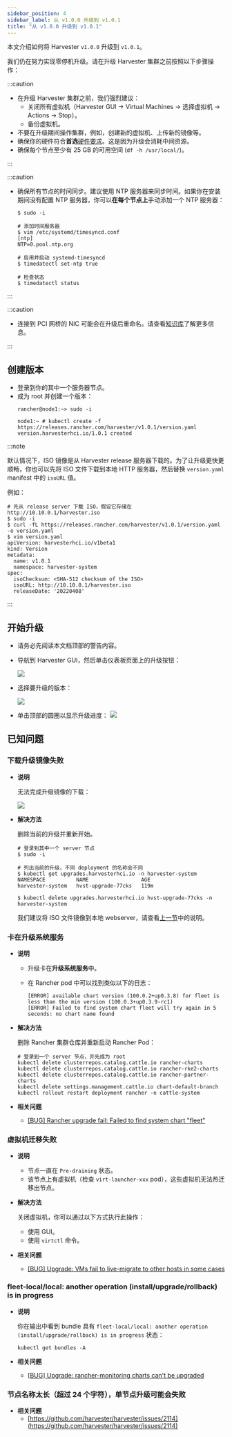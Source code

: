 ```yaml
---
sidebar_position: 4
sidebar_label: 从 v1.0.0 升级到 v1.0.1
title: "从 v1.0.0 升级到 v1.0.1"
---
```


本文介绍如何将 Harvester `v1.0.0` 升级到 `v1.0.1`。

我们仍在努力实现零停机升级。请在升级 Harvester 集群之前按照以下步骤操作：

:::caution

- 在升级 Harvester 集群之前，我们强烈建议：
   - 关闭所有虚拟机（Harvester GUI -> Virtual Machines -> 选择虚拟机 -> Actions -> Stop）。
   - 备份虚拟机。
- 不要在升级期间操作集群，例如，创建新的虚拟机、上传新的镜像等。
- 确保你的硬件符合**首选**[硬件要求](../../install/requirements.md#硬件要求)。这是因为升级会消耗中间资源。
- 确保每个节点至少有 25 GB 的可用空间 (`df -h /usr/local/`)。

:::

:::caution

- 确保所有节点的时间同步。建议使用 NTP 服务器来同步时间。如果你在安装期间没有配置 NTP 服务器，你可以**在每个节点上**手动添加一个 NTP 服务器：

   ```
   $ sudo -i

   # 添加时间服务器
   $ vim /etc/systemd/timesyncd.conf
   [ntp]
   NTP=0.pool.ntp.org

   # 启用并启动 systemd-timesyncd
   $ timedatectl set-ntp true

   # 检查状态
   $ timedatectl status
   ```

:::

:::caution

- 连接到 PCI 网桥的 NIC 可能会在升级后重命名。请查看[知识库](https://harvesterhci.io/kb/nic-naming-scheme)了解更多信息。

:::

## 创建版本

- 登录到你的其中一个服务器节点。
- 成为 root 并创建一个版本：
   ```
   rancher@node1:~> sudo -i

   node1:~ # kubectl create -f https://releases.rancher.com/harvester/v1.0.1/version.yaml
   version.harvesterhci.io/1.0.1 created
   ```

:::note

默认情况下，ISO 镜像是从 Harvester release 服务器下载的。为了让升级更快更顺畅，你也可以先将 ISO 文件下载到本地 HTTP 服务器，然后替换 `version.yaml` manifest 中的 `isoURL` 值。

例如：

```
# 先从 release server 下载 ISO，假设它存储在 http://10.10.0.1/harvester.iso
$ sudo -i
$ curl -fL https://releases.rancher.com/harvester/v1.0.1/version.yaml -o version.yaml
$ vim version.yaml
apiVersion: harvesterhci.io/v1beta1
kind: Version
metadata:
  name: v1.0.1
  namespace: harvester-system
spec:
  isoChecksum: <SHA-512 checksum of the ISO>
  isoURL: http://10.10.0.1/harvester.iso
  releaseDate: '20220408'
```

:::

## 开始升级

- 请务必先阅读本文档顶部的警告内容。
- 导航到 Harvester GUI，然后单击仪表板页面上的升级按钮：

   ![](/img/v1.2/upgrade/upgrade_button.png)

- 选择要升级的版本：

   ![](/img/v1.2/upgrade/upgrade_select_version.png)

- 单击顶部的圆圈以显示升级进度：
   ![](/img/v1.2/upgrade/upgrade_progress.png)

## 已知问题

### 下载升级镜像失败

- **说明**

   无法完成升级镜像的下载：

   ![](/img/v1.2/upgrade/known_issue_downloading_image_failure.png)

- **解决方法**

   删除当前的升级并重新开始。

   ```
   # 登录到其中一个 server 节点
   $ sudo -i

   # 列出当前的升级，不同 deployment 的名称会不同
   $ kubectl get upgrades.harvesterhci.io -n harvester-system
   NAMESPACE          NAME                 AGE
   harvester-system   hvst-upgrade-77cks   119m

   $ kubectl delete upgrades.harvesterhci.io hvst-upgrade-77cks -n harvester-system
   ```

   我们建议将 ISO 文件镜像到本地 webserver，请查看[上一节](#创建版本)中的说明。

### 卡在**升级系统服务**

- **说明**
   - 升级卡在**升级系统服务**中。
   - 在 Rancher pod 中可以找到类似以下的日志：

      ```
      [ERROR] available chart version (100.0.2+up0.3.8) for fleet is less than the min version (100.0.3+up0.3.9-rc1)
      [ERROR] Failed to find system chart fleet will try again in 5 seconds: no chart name found
      ```

- **解决方法**

   删除 Rancher 集群仓库并重新启动 Rancher Pod：

   ```
   # 登录到一个 server 节点，并先成为 root
   kubectl delete clusterrepos.catalog.cattle.io rancher-charts
   kubectl delete clusterrepos.catalog.cattle.io rancher-rke2-charts
   kubectl delete clusterrepos.catalog.cattle.io rancher-partner-charts
   kubectl delete settings.management.cattle.io chart-default-branch
   kubectl rollout restart deployment rancher -n cattle-system
   ```

- **相关问题**
   - [[BUG] Rancher upgrade fail: Failed to find system chart "fleet"](https://github.com/harvester/harvester/issues/2011)


### 虚拟机迁移失败

- **说明**
   - 节点一直在 `Pre-draining` 状态。
   - 该节点上有虚拟机（检查 `virt-launcher-xxx` pod），这些虚拟机无法热迁移出节点。

- **解决方法**

   关闭虚拟机，你可以通过以下方式执行此操作：

   - 使用 GUI。
   - 使用 `virtctl` 命令。

- **相关问题**
   - [[BUG] Upgrade: VMs fail to live-migrate to other hosts in some cases](https://github.com/harvester/harvester/issues/2029)

### fleet-local/local: another operation (install/upgrade/rollback) is in progress

- **说明**

   你在输出中看到 bundle 具有 `fleet-local/local: another operation (install/upgrade/rollback) is in progress` 状态：

   ```
   kubectl get bundles -A
   ```

- **相关问题**
   - [[BUG] Upgrade: rancher-monitoring charts can't be upgraded](https://github.com/harvester/harvester/issues/1983)


### 节点名称太长（超过 24 个字符），单节点升级可能会失败

- **相关问题**
   - [https://github.com/harvester/harvester/issues/2114](https://github.com/harvester/harvester/issues/2114)
